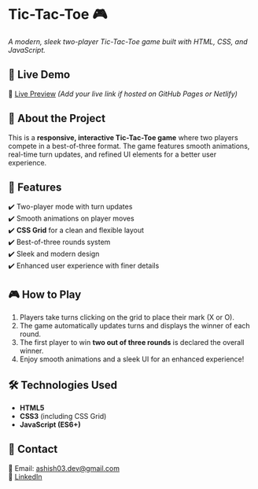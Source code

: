 # Tic-Tac-Toe 🎮  
*A modern, sleek two-player Tic-Tac-Toe game built with HTML, CSS, and JavaScript.*  

## 🚀 Live Demo  
🔗 [Live Preview](#) *(Add your live link if hosted on GitHub Pages or Netlify)*  

## 📌 About the Project  
This is a **responsive, interactive Tic-Tac-Toe game** where two players compete in a best-of-three format. The game features smooth animations, real-time turn updates, and refined UI elements for a better user experience.  

## 🎯 Features  
✔️ Two-player mode with turn updates  
✔️ Smooth animations on player moves  
✔️ **CSS Grid** for a clean and flexible layout  
✔️ Best-of-three rounds system  
✔️ Sleek and modern design  
✔️ Enhanced user experience with finer details  

## 🎮 How to Play  
1. Players take turns clicking on the grid to place their mark (X or O).  
2. The game automatically updates turns and displays the winner of each round.  
3. The first player to win **two out of three rounds** is declared the overall winner.  
4. Enjoy smooth animations and a sleek UI for an enhanced experience!  

## 🛠️ Technologies Used  
- **HTML5**  
- **CSS3** (including CSS Grid)  
- **JavaScript (ES6+)**  

## 📧 Contact  
📩 Email: [ashish03.dev@gmail.com](mailto:ashish03.dev@gmail.com)  
🔗 [LinkedIn](https://www.linkedin.com/in/ashish-kumar-5655a6288)  
